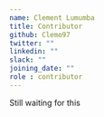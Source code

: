 ```yaml
---
name: Clement Lumumba
title: Contributor
github: Clemo97
twitter: ""
linkedin: ""
slack: ""
joining_date: ""
role : contributor
---
```


Still waiting for this
